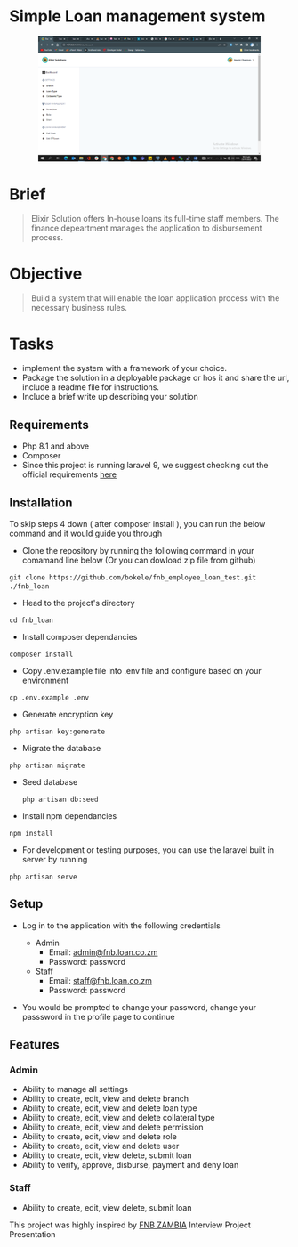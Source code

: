 # Simple Loan management system

<p align="center"><a href="https://github.com/bokele" target="_blank">
<img src="/public/assets/dashboard.png" width="400"></a></p>

# Brief

> Elixir Solution offers In-house loans its full-time staff members. The finance depeartment manages the application to disbursement process.

# Objective

> Build a system that will enable the loan application process with the necessary business rules.

# Tasks

-   implement the system with a framework of your choice.
-   Package the solution in a deployable package or hos it and share the url, include a readme file for instructions.
-   Include a brief write up describing your solution

## Requirements

-   Php 8.1 and above
-   Composer
-   Since this project is running laravel 9, we suggest checking out the official requirements [here](https://laravel.com/docs/9.x/upgrade#updating-dependencies)

## Installation

To skip steps 4 down ( after composer install ), you can run the below command and it would guide you through

-   Clone the repository by running the following command in your comamand line below (Or you can dowload zip file from github)

```shell
git clone https://github.com/bokele/fnb_employee_loan_test.git  ./fnb_loan
```

-   Head to the project's directory

```shell
cd fnb_loan
```

-   Install composer dependancies

```shell
composer install
```

-   Copy .env.example file into .env file and configure based on your environment

```shell
cp .env.example .env
```

-   Generate encryption key

```shell
php artisan key:generate
```

-   Migrate the database

```shell
php artisan migrate
```

-   Seed database
    ```shell
    php artisan db:seed
    ```
-   Install npm dependancies

```shell
npm install
```

-   For development or testing purposes, you can use the laravel built in server by running

```shell
php artisan serve
```

## Setup

-   Log in to the application with the following credentials

    -   Admin
        -   Email: admin@fnb.loan.co.zm
        -   Password: password
    -   Staff
        -   Email: staff@fnb.loan.co.zm
        -   Password: password

-   You would be prompted to change your password, change your passsword in the profile page to continue

## Features

### Admin

-   Ability to manage all settings
-   Ability to create, edit, view and delete branch
-   Ability to create, edit, view and delete loan type
-   Ability to create, edit, view and delete collateral type
-   Ability to create, edit, view and delete permission
-   Ability to create, edit, view and delete role
-   Ability to create, edit, view and delete user
-   Ability to create, edit, view delete, submit loan
-   Ability to verify, approve, disburse, payment and deny loan

### Staff

-   Ability to create, edit, view delete, submit loan

This project was highly inspired by [FNB ZAMBIA](https://www.fnbzambia.co.zm/) Interview Project Presentation
